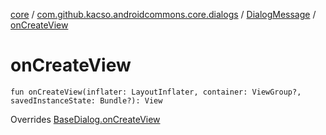 [core](../../index.md) / [com.github.kacso.androidcommons.core.dialogs](../index.md) / [DialogMessage](index.md) / [onCreateView](./on-create-view.md)

# onCreateView

`fun onCreateView(inflater: LayoutInflater, container: ViewGroup?, savedInstanceState: Bundle?): View`

Overrides [BaseDialog.onCreateView](../-base-dialog/on-create-view.md)

